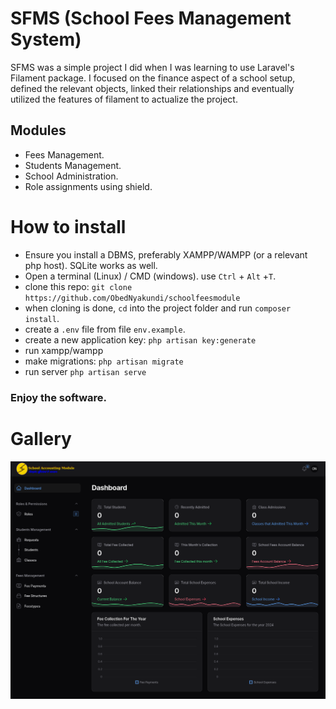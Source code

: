 # SFMS (School Fees Management System)
SFMS was a simple project I did when I was learning to use Laravel's Filament package. I focused on the finance aspect of a school setup, defined the relevant objects, linked their relationships and eventually utilized the features of filament to actualize the project.

## Modules
- Fees Management.
- Students Management.
- School Administration.
- Role assignments using shield.

# How to install
 - Ensure you install a DBMS, preferably XAMPP/WAMPP (or a relevant php host). SQLite works as well.
 - Open a terminal (Linux) / CMD (windows). use `Ctrl` + `Alt` +`T`.
 - clone this repo: `git clone https://github.com/ObedNyakundi/schoolfeesmodule`
 - when cloning is done, `cd` into the project folder and run `composer install`.
 - create a `.env` file from file `env.example`.
 - create a new application key: `php artisan key:generate`
 - run xampp/wampp
 - make migrations: `php artisan migrate`
 - run server `php artisan serve`

### Enjoy the software.

# Gallery

![Dashboard Dark](./pictures/a.png)
